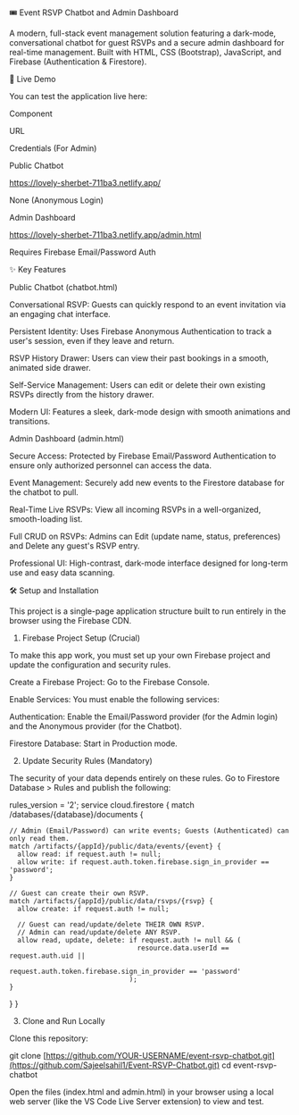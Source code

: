 🎟️ Event RSVP Chatbot and Admin Dashboard

A modern, full-stack event management solution featuring a dark-mode, conversational chatbot for guest RSVPs and a secure admin dashboard for real-time management. Built with HTML, CSS (Bootstrap), JavaScript, and Firebase (Authentication & Firestore).

🚀 Live Demo

You can test the application live here:

Component

URL

Credentials (For Admin)

Public Chatbot

https://lovely-sherbet-711ba3.netlify.app/

None (Anonymous Login)

Admin Dashboard

https://lovely-sherbet-711ba3.netlify.app/admin.html

Requires Firebase Email/Password Auth

✨ Key Features

Public Chatbot (chatbot.html)

Conversational RSVP: Guests can quickly respond to an event invitation via an engaging chat interface.

Persistent Identity: Uses Firebase Anonymous Authentication to track a user's session, even if they leave and return.

RSVP History Drawer: Users can view their past bookings in a smooth, animated side drawer.

Self-Service Management: Users can edit or delete their own existing RSVPs directly from the history drawer.

Modern UI: Features a sleek, dark-mode design with smooth animations and transitions.

Admin Dashboard (admin.html)

Secure Access: Protected by Firebase Email/Password Authentication to ensure only authorized personnel can access the data.

Event Management: Securely add new events to the Firestore database for the chatbot to pull.

Real-Time Live RSVPs: View all incoming RSVPs in a well-organized, smooth-loading list.

Full CRUD on RSVPs: Admins can Edit (update name, status, preferences) and Delete any guest's RSVP entry.

Professional UI: High-contrast, dark-mode interface designed for long-term use and easy data scanning.

🛠️ Setup and Installation

This project is a single-page application structure built to run entirely in the browser using the Firebase CDN.

1. Firebase Project Setup (Crucial)

To make this app work, you must set up your own Firebase project and update the configuration and security rules.

Create a Firebase Project: Go to the Firebase Console.

Enable Services: You must enable the following services:

Authentication: Enable the Email/Password provider (for the Admin login) and the Anonymous provider (for the Chatbot).

Firestore Database: Start in Production mode.

2. Update Security Rules (Mandatory)

The security of your data depends entirely on these rules. Go to Firestore Database > Rules and publish the following:

rules_version = '2';
service cloud.firestore {
  match /databases/{database}/documents {
    
    // Admin (Email/Password) can write events; Guests (Authenticated) can only read them.
    match /artifacts/{appId}/public/data/events/{event} {
      allow read: if request.auth != null;
      allow write: if request.auth.token.firebase.sign_in_provider == 'password';
    }

    // Guest can create their own RSVP.
    match /artifacts/{appId}/public/data/rsvps/{rsvp} {
      allow create: if request.auth != null;

      // Guest can read/update/delete THEIR OWN RSVP.
      // Admin can read/update/delete ANY RSVP.
      allow read, update, delete: if request.auth != null && (
                                    resource.data.userId == request.auth.uid ||
                                    request.auth.token.firebase.sign_in_provider == 'password'
                                  );
    }
  }
}


3. Clone and Run Locally

Clone this repository:

git clone [https://github.com/YOUR-USERNAME/event-rsvp-chatbot.git](https://github.com/Sajeelsahil1/Event-RSVP-Chatbot.git)
cd event-rsvp-chatbot


Open the files (index.html and admin.html) in your browser using a local web server (like the VS Code Live Server extension) to view and test.
